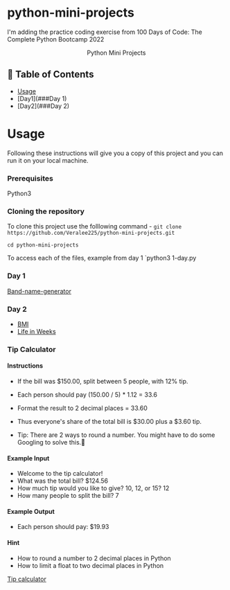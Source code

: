 # python-mini-projects

I'm adding the practice coding exercise from 100 Days of Code: The Complete Python Bootcamp 2022

<p align="center"> Python Mini Projects
    <br> 
</p>

## 📝 Table of Contents

- [Usage](#usage)
- [Day1](###Day 1)
- [Day2](###Day 2)

# Usage

Following these instructions will give you a copy of this project and you can run it on your local machine.

### Prerequisites

Python3

### Cloning the repository

To clone this project use the folllowing command -
`git clone https://github.com/Veralee225/python-mini-projects.git`

`cd python-mini-projects`

To access each of the files, example from day 1
`python3 1-day.py

### Day 1

[Band-name-generator](https://github.com/Veralee225/python-mini-projects/blob/main/1-day.py)

### Day 2

- [BMI](https://github.com/Veralee225/python-mini-projects/blob/main/bmi.py)
- [Life in Weeks](https://github.com/Veralee225/python-mini-projects/blob/main/2-day.py)

### Tip Calculator

#### Instructions

- If the bill was $150.00, split between 5 people, with 12% tip.

- Each person should pay (150.00 / 5) * 1.12 = 33.6

- Format the result to 2 decimal places = 33.60

- Thus everyone's share of the total bill is $30.00 plus a $3.60 tip.

- Tip: There are 2 ways to round a number. You might have to do some Googling to solve this.💪

#### Example Input

- Welcome to the tip calculator!
- What was the total bill? $124.56
- How much tip would you like to give? 10, 12, or 15? 12
- How many people to split the bill? 7

#### Example Output

- Each person should pay: $19.93

#### Hint

- How to round a number to 2 decimal places in Python
- How to limit a float to two decimal places in Python

[Tip calculator](https://github.com/Veralee225/python-mini-projects/blob/main/tip-calculator.py)
